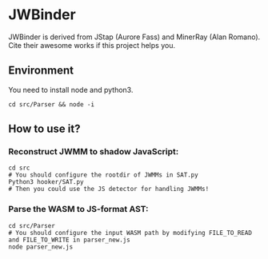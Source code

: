 # JWBinder 
JWBinder is derived from JStap (Aurore Fass) and MinerRay (Alan Romano). 
Cite their awesome works if this project helps you.

## Environment

You need to install node and python3.

```
cd src/Parser && node -i
```
## How to use it?

### Reconstruct JWMM to shadow JavaScript:
```
cd src
# You should configure the rootdir of JWMMs in SAT.py
Python3 hooker/SAT.py
# Then you could use the JS detector for handling JWMMs!
```
### Parse the WASM to JS-format AST:

```
cd src/Parser
# You should configure the input WASM path by modifying FILE_TO_READ and FILE_TO_WRITE in parser_new.js
node parser_new.js
```
